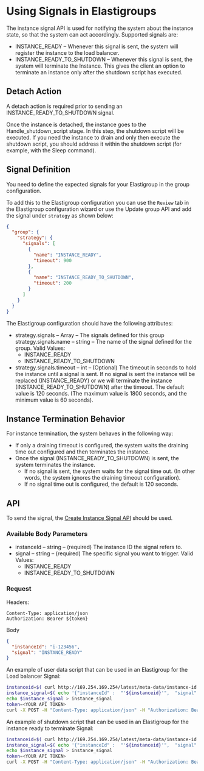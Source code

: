 # Using Signals in Elastigroups

The instance signal API is used for notifying the system about the instance state, so that the system can act accordingly. Supported signals are:

- INSTANCE_READY – Whenever this signal is sent, the system will register the instance to the load balancer.
- INSTANCE_READY_TO_SHUTDOWN – Whenever this signal is sent, the system will terminate the Instance. This gives the client an option to terminate an instance only after the shutdown script has executed.

## Detach Action

A detach action is required prior to sending an INSTANCE_READY_TO_SHUTDOWN signal.

Once the instance is detached, the instance goes to the Handle_shutdown_script stage. In this step, the shutdown script will be executed. If you need the instance to drain and only then execute the shutdown script, you should address it within the shutdown script (for example, with the Sleep command).

## Signal Definition

You need to define the expected signals for your Elastigroup in the group configuration.

To add this to the Elastigroup configuration you can use the `Review` tab in the Elastigroup configuration wizard or use the Update group API and add the signal under `strategy` as shown below:

```json
{
  "group": {
    "strategy": {
      "signals": [
        {
          "name": "INSTANCE_READY",
          "timeout": 900
        },
        {
          "name": "INSTANCE_READY_TO_SHUTDOWN",
          "timeout": 200
        }
      ]
    }
  }
}
```

The Elastigroup configuration should have the following attributes:

- strategy.signals – Array – The signals defined for this group
  strategy.signals.name – string – The name of the signal defined for the group. Valid Values:
  - INSTANCE_READY
  - INSTANCE_READY_TO_SHUTDOWN
- strategy.signals.timeout – int – (Optional) The timeout in seconds to hold the instance until a signal is sent. If no signal is sent the instance will be replaced (INSTANCE_READY) or we will terminate the instance (INSTANCE_READY_TO_SHUTDOWN) after the timeout. The default value is 120 seconds. (The maximum value is 1800 seconds, and the minimum value is 60 seconds).

## Instance Termination Behavior

For instance termination, the system behaves in the following way:

- If only a draining timeout is configured, the system waits the draining time out configured and then terminates the instance.
- Once the signal (INSTANCE_READY_TO_SHUTDOWN) is sent, the system terminates the instance.
  - If no signal is sent, the system waits for the signal time out. (In other words, the system ignores the draining timeout configuration).
  - If no signal time out is configured, the default is 120 seconds.

## API

To send the signal, the [Create Instance Signal API](https://api.spotinst.com/spotinst-api/elastigroup/amazon-web-services/create-instance-signal/) should be used.

### Available Body Parameters

- instanceId – string – (required) The instance ID the signal refers to.
- signal – string – (required) The specific signal you want to trigger. Valid Values:
  - INSTANCE_READY
  - INSTANCE_READY_TO_SHUTDOWN

### Request

Headers:

```
Content-Type: application/json
Authorization: Bearer ${token}
```

Body

```json
{
  "instanceId": "i-123456",
  "signal": "INSTANCE_READY"
}
```

An example of user data script that can be used in an Elastigroup for the Load balancer Signal:

```bash
instanceid=$( curl http://169.254.169.254/latest/meta-data/instance-id )
instance_signal=$( echo '{"instanceId" :  "'${instanceid}'",  "signal" : "INSTANCE_READY"}' )
echo $instance_signal > instance_signal
token=<YOUR API TOKEN>
curl -X POST -H "Content-Type: application/json" -H "Authorization: Bearer ${token}" -d @instance_signal https://api.spotinst.io/aws/ec2/instance/signal?accountId={ACCOUNT_ID}
```

An example of shutdown script that can be used in an Elastigroup for the instance ready to terminate Signal:

```bash
instanceid=$( curl http://169.254.169.254/latest/meta-data/instance-id )
instance_signal=$( echo '{"instanceId" :  "'${instanceid}'",  "signal" : "INSTANCE_READY_TO_SHUTDOWN"}' )
echo $instance_signal > instance_signal
token=<YOUR API TOKEN>
curl -X POST -H "Content-Type: application/json" -H "Authorization: Bearer ${token}" -d @instance_signal https://api.spotinst.io/aws/ec2/instance/signal?accountId={ACCOUNT_ID}
```
